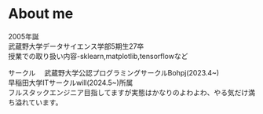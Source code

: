 # About me

2005年誕<br>
武蔵野大学データサイエンス学部5期生27卒<br>
授業での取り扱い内容-sklearn,matplotlib,tensorflowなど<br>

サークル　
武蔵野大学公認プログラミングサークルBohpj(2023.4~)<br>
早稲田大学ITサークルwill(2024.5~)所属<br>
フルスタックエンジニア目指してますが実態はかなりのよわよわ、やる気だけ満ち溢れています。<br>
